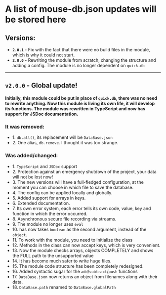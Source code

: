 # A list of mouse-db.json updates will be stored here
## Versions:
- **`2.0.1`** - Fix with the fact that there were no build files in the module, which is why it could not start.
- **`2.0.0`** - Rewriting the module from scratch, changing the structure and adding a config. The module is no longer dependent on `quick.db`
---
## **`v2.0.0`** - Global update!
#### Initially, this module could be put in place of `quick.db`, there was no need to rewrite anything. Now this module is living its own life, it will develop its functions. The module was rewritten in **TypeScript** and now has support for **JSDoc** documentation.
### It was removed:
- 1\. `db.all()`, its replacement will be `DataBase.json`
- 2\. One alias, `db.remove`. I thought it was too strange.
### Was added/changed:
- 1\. `TypeScript` and `JSDoc` support
- 2\. Protection against an emergency shutdown of the project, your data will not be lost now!
- 3\. The new versions will have a full-fledged configuration, at the moment you can choose in which file to save the database.
- 4\. The config can be applied locally and globally.
- 5\. Added support for arrays in keys.
- 6\. Extended documentation.
- 7\. Its own error system, each error tells its own code, value, key and function in which the error occurred.
- 8\. Asynchronous secure file recording via streams.
- 9\. The module no longer uses `eval`
- 10\. has now takes `boolean` as the second argument, instead of the `object`.
- 11\. To work with the module, you need to initialize the class
- 12\. Methods in the class can now accept keys, which is very convenient.
- 13\. Now the module checks arrays, objects COMPLETELY and shows the FULL path to the unsupported value
- 14\. It has become much safer to write huge files.
- 15\. The module code structure has been completely redesigned.
- 16\. Added syntactic sugar for the `add`/`subtract`/`push` functions
- 17\. `DаtаBаse.json` now returns an object from filenames along with their data.
- 18\. `DаtаBаse.path` renamed to `DаtаBаse.globаlPаth`
